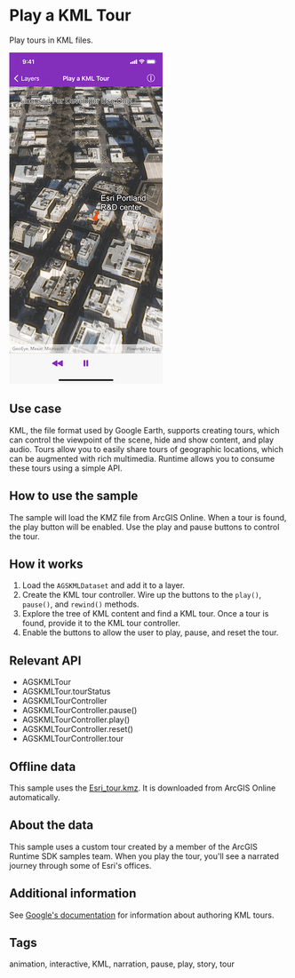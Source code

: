 # Play a KML Tour

Play tours in KML files.

![Screenshot](play-kml-tour.png)

## Use case

KML, the file format used by Google Earth, supports creating tours, which can control the viewpoint of the scene, hide and show content, and play audio. Tours allow you to easily share tours of geographic locations, which can be augmented with rich multimedia. Runtime allows you to consume these tours using a simple API.

## How to use the sample

The sample will load the KMZ file from ArcGIS Online. When a tour is found, the play button will be enabled. Use the play and pause buttons to control the tour.

## How it works

1. Load the `AGSKMLDataset` and add it to a layer.
2. Create the KML tour controller. Wire up the buttons to the `play()`, `pause()`, and `rewind()` methods.
3. Explore the tree of KML content and find a KML tour. Once a tour is found, provide it to the KML tour controller.
4. Enable the buttons to allow the user to play, pause, and reset the tour.

## Relevant API

* AGSKMLTour
* AGSKMLTour.tourStatus
* AGSKMLTourController
* AGSKMLTourController.pause()
* AGSKMLTourController.play()
* AGSKMLTourController.reset()
* AGSKMLTourController.tour

## Offline data

This sample uses the [Esri_tour.kmz](https://arcgisruntime.maps.arcgis.com/home/item.html?id=f10b1d37fdd645c9bc9b189fb546307c). It is downloaded from ArcGIS Online automatically.

## About the data

This sample uses a custom tour created by a member of the ArcGIS Runtime SDK samples team. When you play the tour, you'll see a narrated journey through some of Esri's offices.

## Additional information

See [Google's documentation](https://developers.google.com/kml/documentation/touring) for information about authoring KML tours.

## Tags

animation, interactive, KML, narration, pause, play, story, tour
